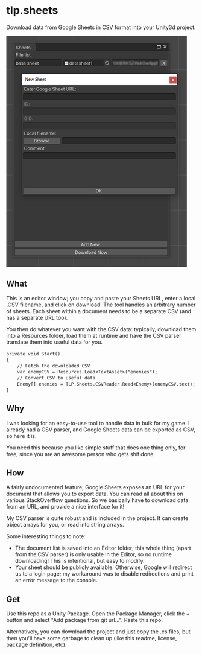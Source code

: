 # tlp.sheets
Download data from Google Sheets in CSV format into your Unity3d project.

![Screenshot](https://github.com/thelastpointer/tlp.sheets/blob/main/Editor/DOCS/screenshot.png)

## What

This is an editor window; you copy and paste your Sheets URL, enter a local .CSV filename, and click on download. The tool handles an arbitrary number of sheets. Each sheet within a document needs to be a separate CSV (and has a separate URL too).

You then do whatever you want with the CSV data: typically, download them into a Resources folder, load them at runtime and have the CSV parser translate them into useful data for you.

```
private void Start()
{
	// Fetch the downloaded CSV
	var enemyCSV = Resources.Load<TextAsset>("enemies");
	// Convert CSV to useful data
	Enemy[] enemies = TLP.Sheets.CSVReader.Read<Enemy>(enemyCSV.text);
}
```

## Why

I was looking for an easy-to-use tool to handle data in bulk for my game. I already had a CSV parser, and Google Sheets data can be exported as CSV, so here it is.

You need this because you like simple stuff that does one thing only, for free, since you are an awesome person who gets shit done.

## How

A fairly undocumented feature, Google Sheets exposes an URL for your document that allows you to export data. You can read all about this on various StackOverflow questions. So we basically have to download data from an URL, and provide a nice interface for it!

My CSV parser is quite robust and is included in the project. It can create object arrays for you, or read into string arrays.

Some interesting things to note:
* The document list is saved into an Editor folder; this whole thing (apart from the CSV parser) is only usable in the Editor, so no runtime downloading! This is intentional, but easy to modify.
* Your sheet should be publicly available. Otherwise, Google will redirect us to a login page; my workaround was to disable redirections and print an error message to the console.

## Get

Use this repo as a Unity Package. Open the Package Manager, click the + button and select "Add package from git url...". Paste this repo.

Alternatively, you can download the project and just copy the .cs files, but then you'll have some garbage to clean up (like this readme, license, package definition, etc).
